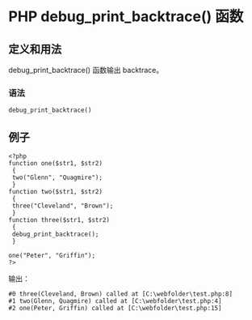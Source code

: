 # PHP debug_print_backtrace() 函数



## 定义和用法

debug_print_backtrace() 函数输出 backtrace。

### 语法

```
debug_print_backtrace()
```

## 例子

```
<?php
function one($str1, $str2)
 {
 two("Glenn", "Quagmire");
 }
function two($str1, $str2)
 {
 three("Cleveland", "Brown");
 }
function three($str1, $str2)
 {
 debug_print_backtrace();
 }

one("Peter", "Griffin");
?>
```

输出：

```
#0 three(Cleveland, Brown) called at [C:\webfolder\test.php:8]
#1 two(Glenn, Quagmire) called at [C:\webfolder\test.php:4]
#2 one(Peter, Griffin) called at [C:\webfolder\test.php:15]
```



